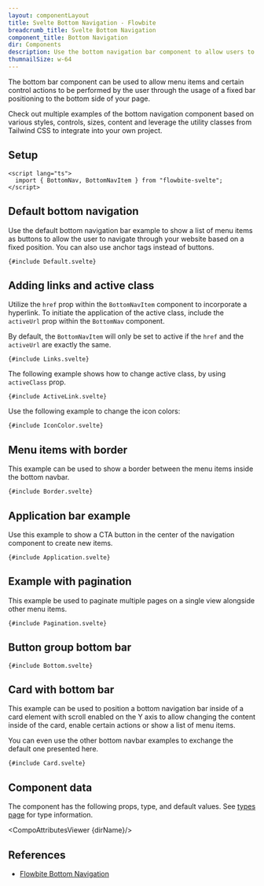 ```yaml
---
layout: componentLayout
title: Svelte Bottom Navigation - Flowbite
breadcrumb_title: Svelte Bottom Navigation
component_title: Bottom Navigation
dir: Components
description: Use the bottom navigation bar component to allow users to navigate through your website or create a control bar using a menu that is positioned at the bottom of the page
thumnailSize: w-64
---
```


<script lang="ts">
  import { CompoAttributesViewer, GitHubCompoLinks, toKebabCase } from '../../utils'
  import { P, A } from '$lib'

  const dirName = toKebabCase(component_title)
</script>

The bottom bar component can be used to allow menu items and certain control actions to be performed by the user through the usage of a fixed bar positioning to the bottom side of your page.

Check out multiple examples of the bottom navigation component based on various styles, controls, sizes, content and leverage the utility classes from Tailwind CSS to integrate into your own project.

## Setup

```svelte example hideOutput
<script lang="ts">
  import { BottomNav, BottomNavItem } from "flowbite-svelte";
</script>
```

## Default bottom navigation

Use the default bottom navigation bar example to show a list of menu items as buttons to allow the user to navigate through your website based on a fixed position. You can also use anchor tags instead of buttons.

```svelte example class="flex flex-col relative"
{#include Default.svelte}
```

## Adding links and active class

Utilize the `href` prop within the `BottomNavItem` component to incorporate a hyperlink. To initiate the application of the active class, include the `activeUrl` prop within the `BottomNav` component.

By default, the `BottomNavItem` will only be set to active if the `href` and the `activeUrl` are exactly the same.

```svelte example class="flex flex-col relative"
{#include Links.svelte}
```

The following example shows how to change active class, by using `activeClass` prop.

```svelte example class="flex flex-col relative"
{#include ActiveLink.svelte}
```

Use the following example to change the icon colors:

```svelte example class="flex flex-col relative"
{#include IconColor.svelte}
```

## Menu items with border

This example can be used to show a border between the menu items inside the bottom navbar.

```svelte example class="flex flex-col relative"
{#include Border.svelte}
```

## Application bar example

Use this example to show a CTA button in the center of the navigation component to create new items.

```svelte example class="flex flex-col relative"
{#include Application.svelte}
```

## Example with pagination

This example be used to paginate multiple pages on a single view alongside other menu items.

```svelte example class="flex flex-col relative"
{#include Pagination.svelte}
```

## Button group bottom bar

```svelte example class="flex flex-col relative"
{#include Bottom.svelte}
```

## Card with bottom bar

This example can be used to position a bottom navigation bar inside of a card element with scroll enabled on the Y axis to allow changing the content inside of the card, enable certain actions or show a list of menu items.

You can even use the other bottom navbar examples to exchange the default one presented here.

```svelte example class="flex justify-center"
{#include Card.svelte}
```

## Component data

The component has the following props, type, and default values. See [types page](/docs/pages/typescript) for type information.

<CompoAttributesViewer {dirName}/>

## References

- [Flowbite Bottom Navigation](https://flowbite.com/docs/components/bottom-navigation/)

<GitHubCompoLinks />
